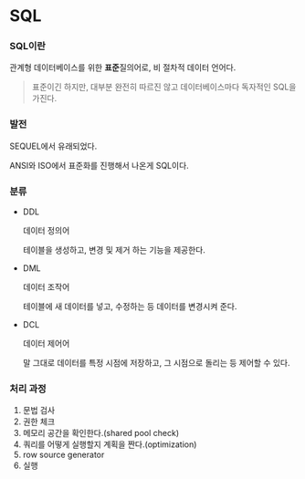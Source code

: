 # SQL

### SQL이란

관계형 데이터베이스를 위한 **표준**질의어로, 비 절차적 데이터 언어다.

> 표준이긴 하지만, 대부분 완전히 따르진 않고 데이터베이스마다 독자적인 SQL을 가진다.

### 발전

SEQUEL에서 유래되었다.

ANSI와 ISO에서 표준화를 진행해서 나온게 SQL이다.

### 분류

- DDL

  데이터 정의어

  테이블을 생성하고, 변경 및 제거 하는 기능을 제공한다.

- DML

  데이터 조작어

  테이블에 새 데이터를 넣고, 수정하는 등 데이터를 변경시켜 준다.

- DCL

  데이터 제어어

  말 그대로 데이터를 특정 시점에 저장하고, 그 시점으로 돌리는 등 제어할 수 있다.

### 처리 과정

1. 문법 검사
2. 권한 체크
3. 메모리 공간을 확인한다.(shared pool check)
4. 쿼리를 어떻게 실행할지 계획을 짠다.(optimization)
5. row source generator
6. 실행